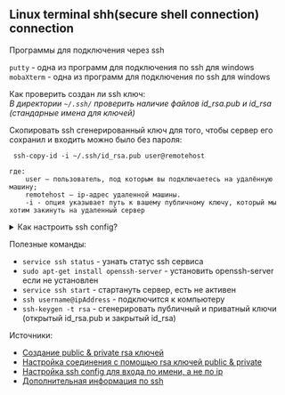 ## Linux terminal shh(secure shell connection) connection

Программы для подключения через ssh

`putty` - одна из программ для подключения по ssh для windows
`mobaXterm` - одна из программ для подключения по ssh для windows

Как проверить создан ли ssh ключ:\
*В директории `~/.ssh/` проверить наличие файлов id_rsa.pub и id_rsa (стандарные имена для ключей)*

Скопировать ssh сгенерированный ключ для того, чтобы сервер его сохранил и входить можно было без пароля:
```
 ssh-copy-id -i ~/.ssh/id_rsa.pub user@remotehost

где:
    user – пользователь, под которым вы подключаетесь на удалённую машину;
    remotehost – ip-адрес удаленной машины.
    -i - опция указывает путь к вашему публичному ключу, который мы хотим закинуть на удаленный сервер

```

<details>
  <summary>Как настроить ssh config?</summary>

Создать файл конфига:
```
touch ~/.ssh/config
chmod 0700 ~/.ssh/config
```

Отредактировать файл:
```
Host host1
ssh_option1=value1
ssh_option2=value1 value2
ssh_option3=value1
Host host2
ssh_option1=value1
ssh_option2=value1 value2
Host *
ssh_option1=value1
ssh_option2=value1 value2
```

   - Host host1 — это определение заголовка для host1, здесь начинается спецификация хоста и заканчивается следующим определением заголовка Host host2, создающим раздел.
   - Host1, host2 — это просто псевдонимы хостов для использования в командной строке, они не являются фактическими именами  удаленных хостов.
   - Параметры конфигурации, такие как ssh_option1 = value1, ssh_option2 = value1 value2, применяются к согласованному хосту и должны иметь отступы для хорошо организованного форматирования.
   - Для параметра, такого как ssh_option2 = value1 value2, значение value1 считается первым, а  value2 – вторым.
  -  Определение заголовка Host * (где * – шаблон – подстановочный знак, который соответствует нулю или более символов) будет соответствовать нулю или более хостам.

 <details>
 <summary>Пример:</summary>
  
  ```
Host fedora25
HostName 192.168.56.15
Port 22
ForwardX11 no
Host centos7
HostName 192.168.56.10
Port 22
ForwardX11 no
Host ubuntu
HostName 192.168.56.5
Port 2222
ForwardX11 yes
Host *
User sedicomm
IdentityFile ~/.ssh/id_rsa
Protocol 2
Compression yes
ServerAliveInterval 60
ServerAliveCountMax 20
LogLevel INFO
```
  Подробное объяснение приведенных выше параметров конфигурации ssh.
  
   - HostName — определяет имя реального хоста для входа в систему, альтернативно, вы можете использовать числовые IP-адреса, это также разрешено (как в командной строке, так и в спецификациях HostName).
   - User — указывает, что пользователь должен войти в систему.
   - Port — устанавливает номер порта для подключения на удаленном хосте, по умолчанию – 22. Используйте номер порта, настроенный в файле конфигурации sshd удаленного хоста.
   - Protocol — этот параметр определяет версии протокола, которые ssh должен поддерживать в порядке предпочтения. Обычными значениями являются «1» и «2», несколько версий должны быть разделены запятыми.
   - IdentityFile — определяет файл, с которого считывается идентификатор аутентификации пользователя DSA, Ed25519, RSA или ECDSA.
   - ForwardX11 — определяет, будут ли соединения X11 автоматически перенаправляться по защищенному каналу и устанавливать DISPLAY. Он имеет два возможных значения «да» или «нет».
   - Compression — оно используется для установки сжатия во время удаленного соединения со значением «да». По умолчанию «нет».
   - ServerAliveInterval — устанавливает интервал таймаута в секундах, после которого, если никакой ответ (или данные) не был получен с сервера, ssh отправит сообщение через зашифрованный канал, чтобы запросить ответ от сервера. Значение по умолчанию равно 0, то есть сообщения не будут отправляться на сервер, если была определена опция BatchMode.
   - ServerAliveCountMax — устанавливает количество живых сообщений сервера, которые могут быть отправлены без получения ответа ssh с сервера.
   - LogLevel — определяет уровень детализации, который используется при регистрации сообщений из ssh. Допустимые значения включают: QUIET, FATAL, ERROR, INFO, VERBOSE, DEBUG, DEBUG1, DEBUG2 и DEBUG3. И значение по умолчанию – INFO.
 </details>
  
</details>

Полезные команды:
- `service ssh status` - узнать статус ssh сервиса
- `sudo apt-get install openssh-server` - установить openssh-server если не установлен
- `service ssh start` - стартануть сервер, есть не активен
- `ssh username@ipAddress` - подключится к компьютеру
- `ssh-keygen -t rsa` - сгенерировать публичный и приватный ключи (открытый id_rsa.pub и закрытый id_rsa)


Источники:
- [Создание public & private rsa ключей](https://jeka.by/ask/183/generate-ssh-keys/)
- [Настройка соединения с помощью rsa ключей public & private](https://jeka.by/ask/182/ssh-without-password/)
- [Настройка ssh config для входа по имени, а не по ip](https://blog.sedicomm.com/2018/04/08/kak-nastroit-polzovatelskoe-podklyucheniya-ssh-dlya-uproshheniya-udalennogo-dostupa/)
- [Дополнительная информация по ssh](https://www.opennet.ru/cgi-bin/opennet/man.cgi?topic=ssh&category=1#lbAI)
